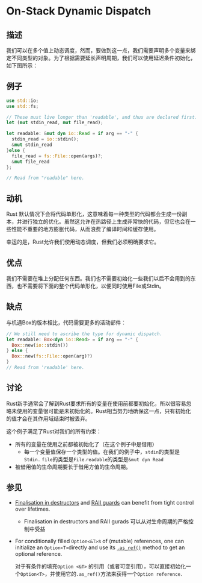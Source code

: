 # On-Stack Dynamic Dispatch 

## 描述

我们可以在多个值上动态调度，然而，要做到这一点，我们需要声明多个变量来绑定不同类型的对象。为了根据需要延长声明周期，我们可以使用延迟条件初始化，如下图所示：

## 例子

```rust
use std::io;
use std::fs;

// These must live longer than 'readable', and thus are declared first:
let (mut stdin_read, mut file_read);

let readable: &mut dyn io::Read = if arg == "-" {
  stdin_read = io::stdin();
  &mut stdin_read
}else {
  file_read = fs::File::open(args)?;
  &mut file_read
};

// Read from "readable" here.
```

## 动机

Rust 默认情况下会将代码单形化，这意味着每一种类型的代码都会生成一份副本，并进行独立的优化。虽然这允许在热路径上生成非常快的代码，但它也会在一些性能不重要的地方膨胀代码，从而浪费了编译时间和缓存使用。

幸运的是，Rust允许我们使用动态调度，但我们必须明确要求它。

## 优点

我们不需要在堆上分配任何东西。我们也不需要初始化一些我们以后不会用到的东西，也不需要将下面的整个代码单形化，以便同时使用File或Stdin。

## 缺点

与机遇Box的版本相比，代码需要更多的活动部件：

```rust
// We still need to ascribe the type for dynamic dispatch.
let readable: Box<dyn io::Read> = if arg == "-" {
  Box::new(io::stdin())
} else {
  Box::new(fs::File::open(arg)?)
}
// Read from 'readable' here.
```



## 讨论

Rust新手通常会了解到Rust要求所有的变量在使用前都要初始化，所以很容易忽略未使用的变量很可能是未初始化的。Rust相当努力地确保这一点，只有初始化的值才会在其作用域结束时被丢弃。

这个例子满足了Rust对我们的所有约束：

- 所有的变量在使用之前都被初始化了（在这个例子中是借用）
  - 每一个变量值保存一个类型的值。在我们的例子中，`stdin`的类型是`Stdin.` `file`的类型是`File`.`readable`的类型是`&mut dyn Read`
- 被借用值的生命周期要长于借用方值的生命周期。

## 参见

- [Finalisation in destructors](https://rust-unofficial.github.io/patterns/idioms/dtor-finally.html) and [RAII guards](https://rust-unofficial.github.io/patterns/patterns/RAII.html) can benefit from tight control over lifetimes.

  - Finalisation in destructors and RAII gurads 可以从对生命周期的严格控制中受益

- For conditionally filled `Option<&T>`s of (mutable) references, one can initialize an `Option<T>`directly and use its [`.as_ref()`](https://doc.rust-lang.org/std/option/enum.Option.html#method.as_ref) method to get an optional reference.

  对于有条件的填充`Option <&T>` 的引用（或者可变引用），可以直接初始化一个`Option<T>`，并使用它的`.as_ref()`方法来获得一个`Option reference.`








